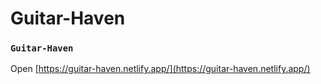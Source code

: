 # Guitar-Haven

### `Guitar-Haven`


Open [https://guitar-haven.netlify.app/](https://guitar-haven.netlify.app/)

